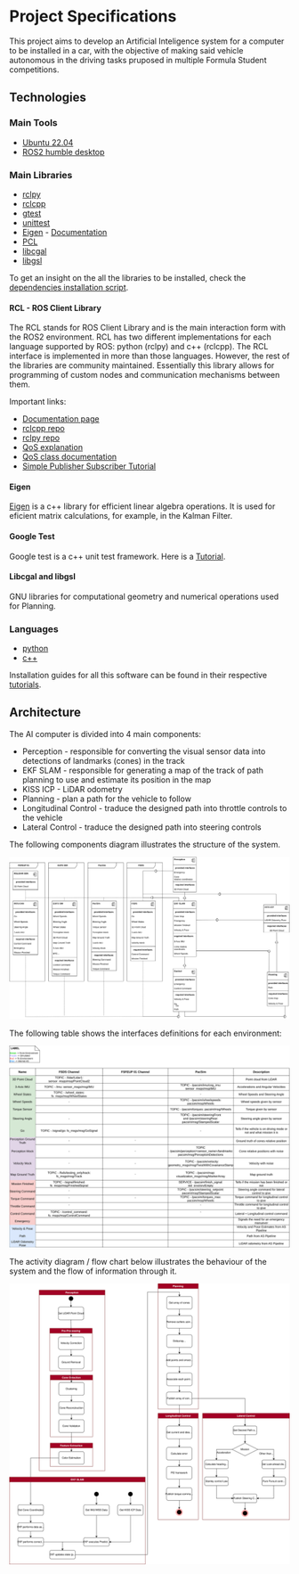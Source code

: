 # Project Specifications

This project aims to develop an Artificial Inteligence system for a computer to be installed in a car, with the objective of making said vehicle autonomous in the driving tasks pruposed in multiple Formula Student competitions.

## Technologies

### Main Tools

- [Ubuntu 22.04](https://releases.ubuntu.com/focal/)
- [ROS2 humble desktop](https://docs.ros.org/en/humble/Installation/Ubuntu-Install-Debians.html)

### Main Libraries


- [rclpy](https://docs.ros2.org/foxy/api/rclpy/index.html)
- [rclcpp](https://docs.ros2.org/latest/api/rclcpp/)
- [gtest](https://google.github.io/googletest/)
- [unittest](https://docs.python.org/3/library/unittest.html)
- [Eigen](https://eigen.tuxfamily.org/index.php?title=Main_Page) - [Documentation](https://eigen.tuxfamily.org/dox/group__TutorialSTL.html)
- [PCL](https://pointclouds.org)
- [libcgal](https://www.cgal.org/)
- [libgsl](https://www.gnu.org/software/gsl/)

To get an insight on the all the libraries to be installed, check the [dependencies installation script](../dependencies_install.sh).

#### RCL - ROS Client Library

The RCL stands for ROS Client Library and is the main interaction form with the ROS2 environment. RCL has two different implementations for each language supported by ROS: python (rclpy) and c++ (rclcpp). 
The RCL interface is implemented in more than those languages. However, the rest of the libraries are community maintained. 
Essentially this library allows for programming of custom nodes and communication mechanisms between them. 

Important links:

- [Documentation page](https://docs.ros.org/en/rolling/Concepts/About-ROS-2-Client-Libraries.html)
- [rclcpp repo](https://github.com/ros2/rclcpp)
- [rclpy repo](https://github.com/ros2/rclpy)
- [QoS explanation](https://design.ros2.org/articles/qos_deadline_liveliness_lifespan.html)
- [QoS class documentation](https://docs.ros2.org/foxy/api/rclcpp/classrclcpp_1_1QoS.html#ad7e932d8e2f636c80eff674546ec3963)
- [Simple Publisher Subscriber Tutorial](https://docs.ros.org/en/foxy/Tutorials/Beginner-Client-Libraries/Writing-A-Simple-Cpp-Publisher-And-Subscriber.html)

#### Eigen

[Eigen](https://eigen.tuxfamily.org/index.php?title=Main_Page) is a c++ library for efficient linear algebra operations. It is used for eficient matrix calculations, for example, in the Kalman Filter.

#### Google Test

Google test is a c++ unit test framework. Here is a [Tutorial](https://www.youtube.com/watch?v=JJqRlSTQlh4&t=1453s).

#### Libcgal and libgsl

GNU libraries for computational geometry and numerical operations used for Planning.

### Languages

- [python](https://www.python.org/)
- [c++](https://cplusplus.com/)

Installation guides for all this software can be found in their respective [tutorials](./tutorials/).

## Architecture

The AI computer is divided into 4 main components:
- Perception - responsible for converting the visual sensor data into detections of landmarks (cones) in the track
- EKF SLAM - responsible for generating a map of the track of path planning to use and estimate its position in the map
- KISS ICP - LiDAR odometry 
- Planning - plan a path for the vehicle to follow
- Longitudinal Control - traduce the designed path into throttle controls to the vehicle
- Lateral Control - traduce the designed path into steering controls

The following components diagram illustrates the structure of the system.

![Components Diagram](./assets/architecture.svg)

The following table shows the interfaces definitions for each environment:

![Interfaces Table](./assets/ros-interfaces-table.svg)

The activity diagram / flow chart below illustrates the behaviour of the system and the flow of information through it.

![Activity Diagram](./assets/behaviour.svg)